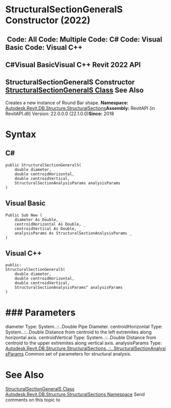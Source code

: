 # StructuralSectionGeneralS Constructor (2022)

﻿
 Code: All Code: Multiple Code: C# Code: Visual Basic Code: Visual C++   
---  
C#Visual BasicVisual C++
Revit 2022 API  
---  
StructuralSectionGeneralS Constructor   
[StructuralSectionGeneralS Class](18470381-141e-79c3-4e0f-ae3b21882d8a.md "StructuralSectionGeneralS Class") See Also  
---  
Creates a new instance of Round Bar shape. 
**Namespace:** [Autodesk.Revit.DB.Structure.StructuralSections](09862f38-63f6-a5f8-e560-ae775901bc92.md "Autodesk.Revit.DB.Structure.StructuralSections Namespace")**Assembly:** RevitAPI (in RevitAPI.dll) Version: 22.0.0.0 (22.1.0.0)**Since:** 2018 
# Syntax
C#  
---  
```text
public StructuralSectionGeneralS(
	double diameter,
	double centroidHorizontal,
	double centroidVertical,
	StructuralSectionAnalysisParams analysisParams
)
```
  
Visual Basic  
---  
```text
Public Sub New ( _
	diameter As Double, _
	centroidHorizontal As Double, _
	centroidVertical As Double, _
	analysisParams As StructuralSectionAnalysisParams _
)
```
  
Visual C++  
---  
```text
public:
StructuralSectionGeneralS(
	double diameter, 
	double centroidHorizontal, 
	double centroidVertical, 
	StructuralSectionAnalysisParams^ analysisParams
)
```
  
# ### Parameters
diameter
    Type: System..::..Double Pipe Diameter. 
centroidHorizontal
    Type: System..::..Double Distance from centroid to the left extremites along horizontal axis. 
centroidVertical
    Type: System..::..Double Distance from centroid to the upper extremites along vertical axis. 
analysisParams
    Type: [Autodesk.Revit.DB.Structure.StructuralSections..::..StructuralSectionAnalysisParams](e5bd2059-9102-0c1c-e9d4-16a015a4cb5e.md "StructuralSectionAnalysisParams Class") Common set of parameters for structural analysis. 
# See Also
[StructuralSectionGeneralS Class](18470381-141e-79c3-4e0f-ae3b21882d8a.md "StructuralSectionGeneralS Class")
[Autodesk.Revit.DB.Structure.StructuralSections Namespace](09862f38-63f6-a5f8-e560-ae775901bc92.md "Autodesk.Revit.DB.Structure.StructuralSections Namespace")
Send comments on this topic to 